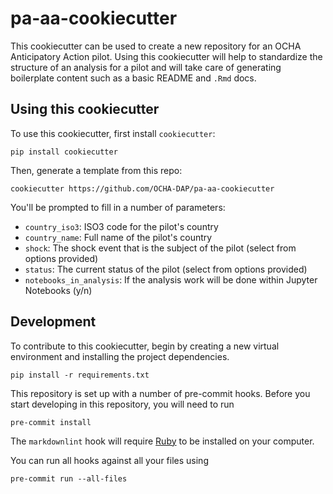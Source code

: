 # pa-aa-cookiecutter

This cookiecutter can be used to create a new repository for
an OCHA Anticipatory Action pilot. Using this cookiecutter
will help to standardize the structure of an analysis for a
pilot and will take care of generating boilerplate content
such as a basic README and `.Rmd` docs.

## Using this cookiecutter

To use this cookiecutter, first install `cookiecutter`:

```
pip install cookiecutter
```

Then, generate a template from this repo:

```
cookiecutter https://github.com/OCHA-DAP/pa-aa-cookiecutter
```

You'll be prompted to fill in a number of parameters:

- `country_iso3`: ISO3 code for the pilot's country
- `country_name`: Full name of the pilot's country
- `shock`: The shock event that is the subject of the pilot
    (select from options provided)
- `status`: The current status of the pilot
    (select from options provided)
- `notebooks_in_analysis`: If the analysis work will be done
    within Jupyter Notebooks (y/n)

## Development

To contribute to this cookiecutter, begin by creating a new virtual
environment and installing the project dependencies.

```
pip install -r requirements.txt
```

This repository is set up with a number of pre-commit hooks.
Before you start developing in this repository, you will need to run

```
pre-commit install
```

The `markdownlint` hook will require [Ruby](https://www.ruby-lang.org/en/documentation/installation/)
to be installed on your computer.

You can run all hooks against all your files using

```
pre-commit run --all-files
```

